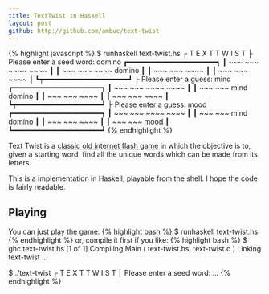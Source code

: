 ```yaml
---
title: TextTwist in Haskell
layout: post
github: http://github.com/ambuc/text-twist
---
```


{% highlight javascript %}
$ runhaskell text-twist.hs
 ┌ T E X T   T W I S T
 ├ Please enter a seed word:
domino
┏━━━━━━━━━━━━━━━━━━━━━┓
┃ ~~~ ~~~ ~~~~ ~~~~   ┃
┃ ~~~ ~~~ ~~~~ domino ┃
┃ ~~~ ~~~ ~~~~        ┃
┃ ~~~ ~~~ ~~~~        ┃
┗┯━━━━━━━━━━━━━━━━━━━━┛
 ├ Please enter a guess:
mind
┏━━━━━━━━━━━━━━━━━━━━━┓
┃ ~~~ ~~~ ~~~~ ~~~~   ┃
┃ ~~~ ~~~ mind domino ┃
┃ ~~~ ~~~ ~~~~        ┃
┃ ~~~ ~~~ ~~~~        ┃
┗┯━━━━━━━━━━━━━━━━━━━━┛
 ├ Please enter a guess:
mood
┏━━━━━━━━━━━━━━━━━━━━━┓
┃ ~~~ ~~~ ~~~~ ~~~~   ┃
┃ ~~~ ~~~ mind domino ┃
┃ ~~~ ~~~ ~~~~        ┃
┃ ~~~ ~~~ mood        ┃
┗━━━━━━━━━━━━━━━━━━━━━┛
{% endhighlight %}

Text Twist is a [classic old internet flash
game](http://zone.msn.com/gameplayer/gameplayer.aspx?game=texttwist) in which
the  objective is to, given a starting word, find all the unique words which can 
be made from its letters.

This is a implementation in Haskell, playable from the shell. I hope the code is
fairly readable.

## Playing
You can just play the game:
{% highlight bash %}
$ runhaskell text-twist.hs
{% endhighlight %}
or, compile it first if you like:
{% highlight bash %}
$ ghc text-twist.hs
[1 of 1] Compiling Main             ( text-twist.hs, text-twist.o )
Linking text-twist ...

$ ./text-twist
 ┌ T E X T   T W I S T
 │ Please enter a seed word:
 ...
{% endhighlight %}
